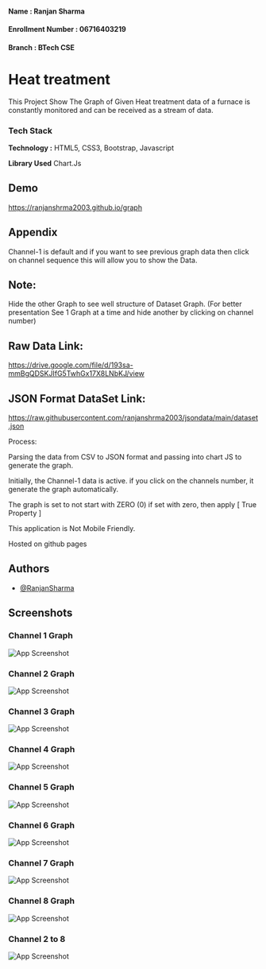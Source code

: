 #### Name : Ranjan Sharma
#### Enrollment Number : 06716403219
#### Branch : BTech CSE

# Heat treatment
This Project Show The Graph of Given Heat treatment data of a furnace is constantly monitored and can be received as a stream of
data.


### Tech Stack

**Technology :** HTML5, CSS3, Bootstrap, Javascript

**Library Used** Chart.Js



  
## Demo

https://ranjanshrma2003.github.io/graph
  
  
## Appendix

Channel-1 is default and if you want to see previous graph data then click on channel sequence this will allow you to show the Data.

## Note:

Hide the other Graph to see well structure of Dataset Graph. (For better presentation See 1 Graph at a time and hide another by clicking on channel number)

## Raw Data Link:
https://drive.google.com/file/d/193sa-mmBgQDSKJIfG5TwhGx17X8LNbKJ/view

## JSON Format DataSet Link: 
https://raw.githubusercontent.com/ranjanshrma2003/jsondata/main/dataset.json

Process:

Parsing the data from CSV to JSON format and passing into chart JS to generate the graph.

Initially, the Channel-1 data is active. if you click on the channels number, it generate the graph automatically.

The graph is set to not start with ZERO (0) if set with zero, then apply [ True Property ]

This application is Not Mobile Friendly.

Hosted on github pages


## Authors

- [@RanjanSharma](https://www.github.com/ranjanshrma2003)


  
## Screenshots

### Channel 1 Graph
![App Screenshot](https://raw.githubusercontent.com/ranjanshrma2003/graph/main/screenshots/default-channel.jpeg)
### Channel 2 Graph
![App Screenshot](https://github.com/ranjanshrma2003/graph/blob/main/screenshots/channe-2.jpeg?raw=true)
### Channel 3 Graph
![App Screenshot](https://github.com/ranjanshrma2003/graph/blob/main/screenshots/channel-3.jpeg?raw=true)
### Channel 4 Graph
![App Screenshot](https://github.com/ranjanshrma2003/graph/blob/main/screenshots/channel-4.jpeg?raw=true)

### Channel 5 Graph 
![App Screenshot](https://github.com/ranjanshrma2003/graph/blob/main/screenshots/channel-5.jpeg?raw=true)

### Channel 6 Graph
![App Screenshot](https://github.com/ranjanshrma2003/graph/blob/main/screenshots/channel-6.png?raw=true)

### Channel 7 Graph
![App Screenshot](https://github.com/ranjanshrma2003/graph/blob/main/screenshots/channel-7.png?raw=true)
### Channel 8 Graph
![App Screenshot](https://github.com/ranjanshrma2003/graph/blob/main/screenshots/channel-8.png?raw=true)

### Channel 2 to 8 
![App Screenshot](https://github.com/ranjanshrma2003/graph/blob/main/screenshots/channel2-8.png?raw=true)

